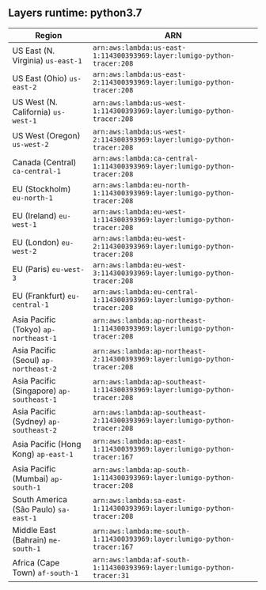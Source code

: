 Layers runtime: python3.7
----
| Region | ARN |
| --- | --- |
|US East (N. Virginia)  `us-east-1`|`arn:aws:lambda:us-east-1:114300393969:layer:lumigo-python-tracer:208`|
|US East (Ohio)  `us-east-2`|`arn:aws:lambda:us-east-2:114300393969:layer:lumigo-python-tracer:208`|
|US West (N. California)  `us-west-1`|`arn:aws:lambda:us-west-1:114300393969:layer:lumigo-python-tracer:208`|
|US West (Oregon)  `us-west-2`|`arn:aws:lambda:us-west-2:114300393969:layer:lumigo-python-tracer:208`|
|Canada (Central)  `ca-central-1`|`arn:aws:lambda:ca-central-1:114300393969:layer:lumigo-python-tracer:208`|
|EU (Stockholm)  `eu-north-1`|`arn:aws:lambda:eu-north-1:114300393969:layer:lumigo-python-tracer:208`|
|EU (Ireland)  `eu-west-1`|`arn:aws:lambda:eu-west-1:114300393969:layer:lumigo-python-tracer:208`|
|EU (London)  `eu-west-2`|`arn:aws:lambda:eu-west-2:114300393969:layer:lumigo-python-tracer:208`|
|EU (Paris)  `eu-west-3`|`arn:aws:lambda:eu-west-3:114300393969:layer:lumigo-python-tracer:208`|
|EU (Frankfurt)  `eu-central-1`|`arn:aws:lambda:eu-central-1:114300393969:layer:lumigo-python-tracer:208`|
|Asia Pacific (Tokyo)  `ap-northeast-1`|`arn:aws:lambda:ap-northeast-1:114300393969:layer:lumigo-python-tracer:208`|
|Asia Pacific (Seoul)  `ap-northeast-2`|`arn:aws:lambda:ap-northeast-2:114300393969:layer:lumigo-python-tracer:208`|
|Asia Pacific (Singapore)  `ap-southeast-1`|`arn:aws:lambda:ap-southeast-1:114300393969:layer:lumigo-python-tracer:208`|
|Asia Pacific (Sydney)  `ap-southeast-2`|`arn:aws:lambda:ap-southeast-2:114300393969:layer:lumigo-python-tracer:208`|
|Asia Pacific (Hong Kong)  `ap-east-1`|`arn:aws:lambda:ap-east-1:114300393969:layer:lumigo-python-tracer:167`|
|Asia Pacific (Mumbai)  `ap-south-1`|`arn:aws:lambda:ap-south-1:114300393969:layer:lumigo-python-tracer:208`|
|South America (São Paulo)  `sa-east-1`|`arn:aws:lambda:sa-east-1:114300393969:layer:lumigo-python-tracer:208`|
|Middle East (Bahrain)  `me-south-1`|`arn:aws:lambda:me-south-1:114300393969:layer:lumigo-python-tracer:167`|
|Africa (Cape Town)  `af-south-1`|`arn:aws:lambda:af-south-1:114300393969:layer:lumigo-python-tracer:31`|
